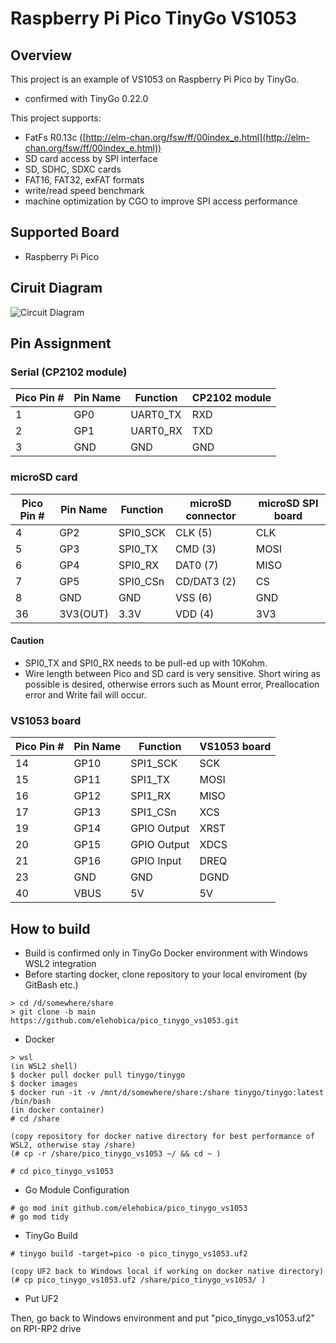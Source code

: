 # Raspberry Pi Pico TinyGo VS1053
## Overview
This project is an example of VS1053 on Raspberry Pi Pico by TinyGo.
* confirmed with TinyGo 0.22.0

This project supports:
* FatFs R0.13c ([http://elm-chan.org/fsw/ff/00index_e.html](http://elm-chan.org/fsw/ff/00index_e.html))
* SD card access by SPI interface
* SD, SDHC, SDXC cards
* FAT16, FAT32, exFAT formats
* write/read speed benchmark
* machine optimization by CGO to improve SPI access performance

## Supported Board
* Raspberry Pi Pico

## Ciruit Diagram
![Circuit Diagram](doc/Pico_FatFs_Test_Schematic.png)

## Pin Assignment
### Serial (CP2102 module)
| Pico Pin # | Pin Name | Function | CP2102 module |
----|----|----|----
|  1 | GP0 | UART0_TX | RXD |
|  2 | GP1 | UART0_RX | TXD |
|  3 | GND | GND | GND |

### microSD card
| Pico Pin # | Pin Name | Function | microSD connector | microSD SPI board |
----|----|----|----|----
|  4 | GP2 | SPI0_SCK | CLK (5) | CLK |
|  5 | GP3 | SPI0_TX | CMD (3) | MOSI |
|  6 | GP4 | SPI0_RX | DAT0 (7) | MISO |
|  7 | GP5 | SPI0_CSn | CD/DAT3 (2) | CS |
|  8 | GND | GND | VSS (6) | GND |
| 36 | 3V3(OUT) | 3.3V | VDD (4) | 3V3 |

#### Caution
* SPI0_TX and SPI0_RX needs to be pull-ed up with 10Kohm.
* Wire length between Pico and SD card is very sensitive. Short wiring as possible is desired, otherwise errors such as Mount error, Preallocation error and Write fail will occur.

### VS1053 board
| Pico Pin # | Pin Name | Function | VS1053 board |
----|----|----|----
| 14 | GP10 | SPI1_SCK | SCK |
| 15 | GP11 | SPI1_TX | MOSI |
| 16 | GP12 | SPI1_RX | MISO |
| 17 | GP13 | SPI1_CSn | XCS |
| 19 | GP14 | GPIO Output | XRST |
| 20 | GP15 | GPIO Output | XDCS |
| 21 | GP16 | GPIO Input | DREQ |
| 23 | GND | GND | DGND |
| 40 | VBUS | 5V | 5V |

## How to build
* Build is confirmed only in TinyGo Docker environment with Windows WSL2 integration
* Before starting docker, clone repository to your local enviroment (by GitBash etc.)
```
> cd /d/somewhere/share
> git clone -b main https://github.com/elehobica/pico_tinygo_vs1053.git
```

* Docker
```
> wsl
(in WSL2 shell)
$ docker pull docker pull tinygo/tinygo
$ docker images
$ docker run -it -v /mnt/d/somewhere/share:/share tinygo/tinygo:latest /bin/bash
(in docker container)
# cd /share

(copy repository for docker native directory for best performance of WSL2, otherwise stay /share)
(# cp -r /share/pico_tinygo_vs1053 ~/ && cd ~ )

# cd pico_tinygo_vs1053
```

* Go Module Configuration
```
# go mod init github.com/elehobica/pico_tinygo_vs1053
# go mod tidy
```

* TinyGo Build
```
# tinygo build -target=pico -o pico_tinygo_vs1053.uf2

(copy UF2 back to Windows local if working on docker native directory)
(# cp pico_tinygo_vs1053.uf2 /share/pico_tinygo_vs1053/ )
```

* Put UF2 

Then, go back to Windows environment and put "pico_tinygo_vs1053.uf2" on RPI-RP2 drive